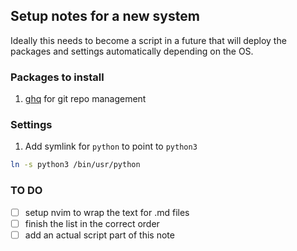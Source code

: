 ## Setup notes for a new system
Ideally this needs to become a script in a future that will deploy the packages and settings automatically depending on the OS.

### Packages to install
1. [ghq](https://t.ly/uEic) for git repo management

### Settings
1. Add symlink for ```python``` to point to ```python3```

```bash
ln -s python3 /bin/usr/python
```

### TO DO
- [ ] setup nvim to wrap the text for .md files
- [ ] finish the list in the correct order
- [ ] add an actual script part of this note
